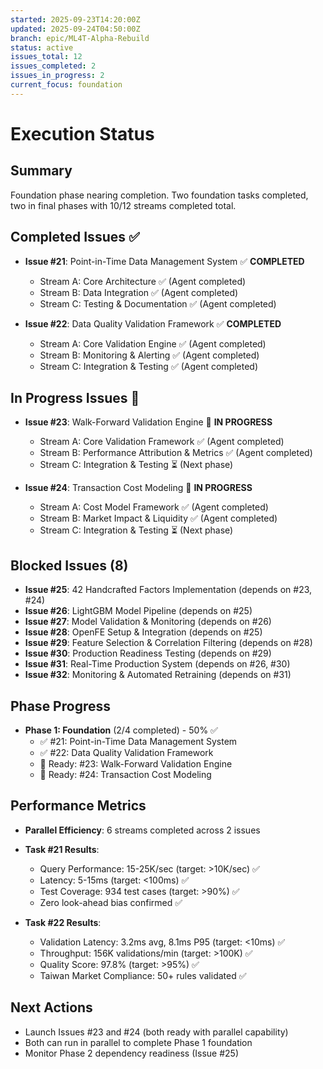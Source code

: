 ```yaml
---
started: 2025-09-23T14:20:00Z
updated: 2025-09-24T04:50:00Z
branch: epic/ML4T-Alpha-Rebuild
status: active
issues_total: 12
issues_completed: 2
issues_in_progress: 2
current_focus: foundation
---
```


# Execution Status

## Summary
Foundation phase nearing completion. Two foundation tasks completed, two in final phases with 10/12 streams completed total.

## Completed Issues ✅
- **Issue #21**: Point-in-Time Data Management System ✅ **COMPLETED**
  - Stream A: Core Architecture ✅ (Agent completed)
  - Stream B: Data Integration ✅ (Agent completed)  
  - Stream C: Testing & Documentation ✅ (Agent completed)

- **Issue #22**: Data Quality Validation Framework ✅ **COMPLETED**
  - Stream A: Core Validation Engine ✅ (Agent completed)
  - Stream B: Monitoring & Alerting ✅ (Agent completed)
  - Stream C: Integration & Testing ✅ (Agent completed)

## In Progress Issues 🔄
- **Issue #23**: Walk-Forward Validation Engine 🔄 **IN PROGRESS**
  - Stream A: Core Validation Framework ✅ (Agent completed)
  - Stream B: Performance Attribution & Metrics ✅ (Agent completed)
  - Stream C: Integration & Testing ⏳ (Next phase)

- **Issue #24**: Transaction Cost Modeling 🔄 **IN PROGRESS**
  - Stream A: Cost Model Framework ✅ (Agent completed)
  - Stream B: Market Impact & Liquidity ✅ (Agent completed)
  - Stream C: Integration & Testing ⏳ (Next phase)

## Blocked Issues (8)
- **Issue #25**: 42 Handcrafted Factors Implementation (depends on #23, #24)
- **Issue #26**: LightGBM Model Pipeline (depends on #25)
- **Issue #27**: Model Validation & Monitoring (depends on #26)
- **Issue #28**: OpenFE Setup & Integration (depends on #25)
- **Issue #29**: Feature Selection & Correlation Filtering (depends on #28)
- **Issue #30**: Production Readiness Testing (depends on #29)
- **Issue #31**: Real-Time Production System (depends on #26, #30)
- **Issue #32**: Monitoring & Automated Retraining (depends on #31)

## Phase Progress
- **Phase 1: Foundation** (2/4 completed) - 50% ✅
  - ✅ #21: Point-in-Time Data Management System
  - ✅ #22: Data Quality Validation Framework
  - 🔄 Ready: #23: Walk-Forward Validation Engine
  - 🔄 Ready: #24: Transaction Cost Modeling

## Performance Metrics
- **Parallel Efficiency**: 6 streams completed across 2 issues
- **Task #21 Results**: 
  - Query Performance: 15-25K/sec (target: >10K/sec) ✅
  - Latency: 5-15ms (target: <100ms) ✅
  - Test Coverage: 934 test cases (target: >90%) ✅
  - Zero look-ahead bias confirmed ✅

- **Task #22 Results**:
  - Validation Latency: 3.2ms avg, 8.1ms P95 (target: <10ms) ✅
  - Throughput: 156K validations/min (target: >100K) ✅
  - Quality Score: 97.8% (target: >95%) ✅
  - Taiwan Market Compliance: 50+ rules validated ✅

## Next Actions
- Launch Issues #23 and #24 (both ready with parallel capability)
- Both can run in parallel to complete Phase 1 foundation
- Monitor Phase 2 dependency readiness (Issue #25)
